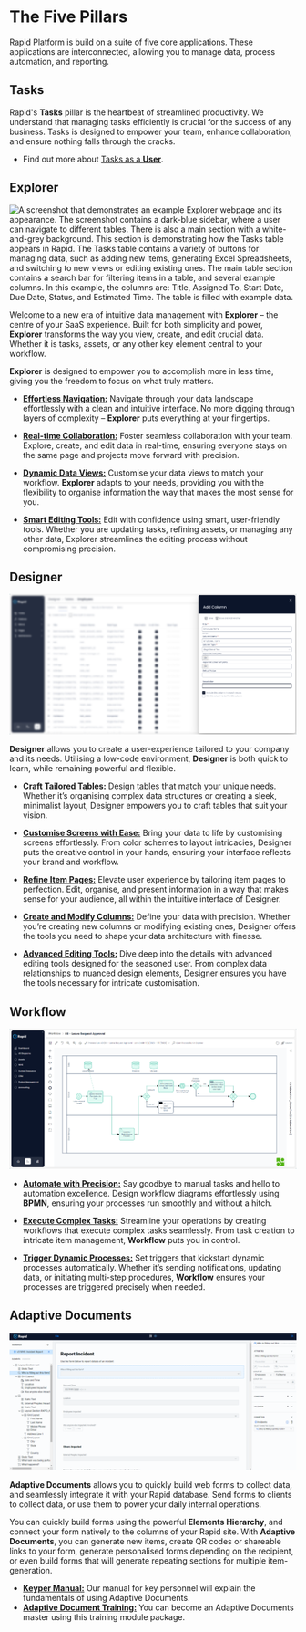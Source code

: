 # The Five Pillars

Rapid Platform is build on a suite of five core applications. These applications are interconnected, allowing you to manage data, process automation, and reporting.

## Tasks

Rapid's **Tasks** pillar is the heartbeat of streamlined productivity. We understand that managing tasks efficiently is crucial for the success of any business. Tasks is designed to empower your team, enhance collaboration, and ensure nothing falls through the cracks.

- Find out more about [Tasks as a **User**](</docs/Rapid/2-User Manual/2-Explorer/9-Tasks/9-Tasks.md>).

## Explorer

![A screenshot that demonstrates an example Explorer webpage and its appearance. The screenshot contains a dark-blue sidebar, where a user can navigate to different tables. There is also a main section with a white-and-grey background. This section is demonstrating how the Tasks table appears in Rapid. The Tasks table contains a variety of buttons for managing data, such as adding new items, generating Excel Spreadsheets, and switching to new views or editing existing ones. The main table section contains a search bar for filtering items in a table, and several example columns. In this example, the columns are: Title, Assigned To, Start Date, Due Date, Status, and Estimated Time. The table is filled with example data.](<Explorer Example.png>)

Welcome to a new era of intuitive data management with **Explorer** – the centre of your SaaS experience. Built for both simplicity and power, **Explorer** transforms the way you view, create, and edit crucial data. Whether it is tasks, assets, or any other key element central to your workflow.

**Explorer** is designed to empower you to accomplish more in less time, giving you the freedom to focus on what truly matters.

- [**Effortless Navigation:**](</docs/Rapid/2-User Manual/2-Explorer/0-navigating-explorer/0-navigating-explorer.md>) Navigate through your data landscape effortlessly with a clean and intuitive interface. No more digging through layers of complexity – **Explorer** puts everything at your fingertips.

- [**Real-time Collaboration:**](</docs/Rapid/2-User Manual/2-Explorer/2-Items/4-item-history/4-item-history.md>) Foster seamless collaboration with your team. Explore, create, and edit data in real-time, ensuring everyone stays on the same page and projects move forward with precision.

- [**Dynamic Data Views:**](</docs/Rapid/2-User Manual/2-Explorer/4-Views/1-Views-Overview/1-Views-Overview.md>) Customise your data views to match your workflow. **Explorer** adapts to your needs, providing you with the flexibility to organise information the way that makes the most sense for you.

- [**Smart Editing Tools:**](</docs/Rapid/2-User Manual/2-Explorer/2-Items/2-items-editing/2-items-editing.md>) Edit with confidence using smart, user-friendly tools. Whether you are updating tasks, refining assets, or managing any other data, Explorer streamlines the editing process without compromising precision.

## Designer

![A screenshot that demonstrates an example Explorer webpage and its appearance. The Designer page focuses on a side bar that has opened with the title "Add Column" written in white on a white background. The side bar appears on the right-hand side of the image, and the rest of the image is blurred out. This is a feature in Rapid, that allows users to focus on the side panel. Underneath the "Add Column" title, are a variety of buttons and fields for the user to create their own column.](<Designer Example.png>)

**Designer** allows you to create a user-experience tailored to your company and its needs. Utilising a low-code environment, **Designer** is both quick to learn, while remaining powerful and flexible.

- [**Craft Tailored Tables:**](</docs/Rapid/3-Keyper Manual/2-Designer/1-Tables/1-all-about-tables-in-designer/1-all-about-tables-in-designer.md>) Design tables that match your unique needs. Whether it’s organising complex data structures or creating a sleek, minimalist layout, Designer empowers you to craft tables that suit your vision.

- <a href="https://docs.rapidplatform.com/training/System%20Build%20Foundational/Pages%20in%20Designer/Introduction%20to%20Pages">**Customise Screens with Ease:**</a> Bring your data to life by customising screens effortlessly. From color schemes to layout intricacies, Designer puts the creative control in your hands, ensuring your interface reflects your brand and workflow.

- [**Refine Item Pages:**](</docs/Rapid/3-Keyper Manual/2-Designer/2-Pages/1-all-about-pages-in-designer.md>) Elevate user experience by tailoring item pages to perfection. Edit, organise, and present information in a way that makes sense for your audience, all within the intuitive interface of Designer.

- [**Create and Modify Columns:**](</docs/Rapid/3-Keyper Manual/2-Designer/1-Tables/5-Table Configuration Guides/how-to-add-columns-to-a-data-table/how-to-add-columns-to-a-data-table.md>) Define your data with precision. Whether you’re creating new columns or modifying existing ones, Designer offers the tools you need to shape your data architecture with finesse.

- [**Advanced Editing Tools:**](</docs/Rapid/2-User Manual/3-Designer/1-what-is-designer/1-what-is-designer.md>) Dive deep into the details with advanced editing tools designed for the seasoned user. From complex data relationships to nuanced design elements, Designer ensures you have the tools necessary for intricate customisation.

## Workflow

![A screenshot that demonstrates the appearance of a Workflow webpage. The screenshot has a the side panel in dark blue on the left-hand side. On the right-hand side of the image, on a white and grey background, is the area for editing workflows and building automated processes. This process has been run successfully. The diagram is highlighted in green to show the route that the workflow took in order to complete the process run.](<Workflow Example.png>)

- [**Automate with Precision:**](</docs/Rapid/2-User Manual/4-Workflow/4-Workflow.md>) Say goodbye to manual tasks and hello to automation excellence. Design workflow diagrams effortlessly using **BPMN**, ensuring your processes run smoothly and without a hitch.

- [**Execute Complex Tasks:**](</docs/Rapid/2-User Manual/4-Workflow/4-Workflow.md>) Streamline your operations by creating workflows that execute complex tasks seamlessly. From task creation to intricate item management, **Workflow** puts you in control.

- [**Trigger Dynamic Processes:**](</docs/Rapid/2-User Manual/4-Workflow/4-Workflow.md>) Set triggers that kickstart dynamic processes automatically. Whether it’s sending notifications, updating data, or initiating multi-step procedures, **Workflow** ensures your processes are triggered precisely when needed.

## Adaptive Documents

![A screenshot demonstrating Adaptive Documents application. The application has a side-panel where components for a web form are listed in a hierarchy tree. In the middle section, the elements are arranged for a "Report Incident" form. In the rightmost section, there is an inspection panel where the attributes of each web form field can be set.](<Adaptive Example.png>)

**Adaptive Documents** allows you to quickly build web forms to collect data, and seamlessly integrate it with your Rapid database. Send forms to clients to collect data, or use them to power your daily internal operations.

You can quickly build forms using the powerful **Elements Hierarchy**, and connect your form natively to the columns of your Rapid site. With **Adaptive Documents**, you can generate new items, create QR codes or shareable links to your form, generate personalised forms depending on the recipient, or even build forms that will generate repeating sections for multiple item-generation.

- [**Keyper Manual:**](</docs/Rapid/3-Keyper Manual/4-Adaptive Designer/1-How to access Adaptive Designer/1-How to access Adaptive Designer.md>) Our manual for key personnel will explain the fundamentals of using Adaptive Documents.
- <a href="https://docs.rapidplatform.com/training/System%20Build%20Foundational/Adaptive%20Document/Introduction%20to%20Adaptive%20Documents">**Adaptive Document Training:**</a> You can become an Adaptive Documents master using this training module package.